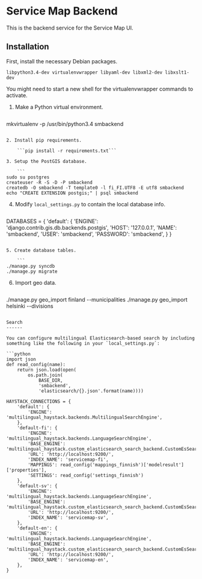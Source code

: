 Service Map Backend
===================

This is the backend service for the Service Map UI.

Installation
------------

First, install the necessary Debian packages.

    libpython3.4-dev virtualenvwrapper libyaml-dev libxml2-dev libxslt1-dev

You might need to start a new shell for the virtualenvwrapper commands to activate.

1. Make a Python virtual environment.

    ```
mkvirtualenv -p /usr/bin/python3.4 smbackend
```

2. Install pip requirements.

    ```pip install -r requirements.txt```
 
3. Setup the PostGIS database.

    ```
sudo su postgres
createuser -R -S -D -P smbackend
createdb -O smbackend -T template0 -l fi_FI.UTF8 -E utf8 smbackend
echo "CREATE EXTENSION postgis;" | psql smbackend
```

4. Modify `local_settings.py` to contain the local database info.

   ```
DATABASES = {
    'default': {
        'ENGINE': 'django.contrib.gis.db.backends.postgis',
        'HOST': '127.0.0.1',
        'NAME': 'smbackend',
        'USER': 'smbackend',
        'PASSWORD': 'smbackend',
    }
}
```

5. Create database tables.

    ```
./manage.py syncdb
./manage.py migrate
```

6. Import geo data.

    ```
./manage.py geo_import finland --municipalities
./manage.py geo_import helsinki --divisions
```

Search
------

You can configure multilingual Elasticsearch-based search by including
something like the following in your `local_settings.py`:

```python
import json
def read_config(name):
    return json.load(open(
        os.path.join(
            BASE_DIR,
            'smbackend',
            'elasticsearch/{}.json'.format(name))))

HAYSTACK_CONNECTIONS = {
    'default': {
        'ENGINE': 'multilingual_haystack.backends.MultilingualSearchEngine',
    },
    'default-fi': {
        'ENGINE': 'multilingual_haystack.backends.LanguageSearchEngine',
        'BASE_ENGINE': 'multilingual_haystack.custom_elasticsearch_search_backend.CustomEsSearchEngine',
        'URL': 'http://localhost:9200/',
        'INDEX_NAME': 'servicemap-fi',
        'MAPPINGS': read_config('mappings_finnish')['modelresult']['properties'],
        'SETTINGS': read_config('settings_finnish')
    },
    'default-sv': {
        'ENGINE': 'multilingual_haystack.backends.LanguageSearchEngine',
        'BASE_ENGINE': 'multilingual_haystack.custom_elasticsearch_search_backend.CustomEsSearchEngine',
        'URL': 'http://localhost:9200/',
        'INDEX_NAME': 'servicemap-sv',
    },
    'default-en': {
        'ENGINE': 'multilingual_haystack.backends.LanguageSearchEngine',
        'BASE_ENGINE': 'multilingual_haystack.custom_elasticsearch_search_backend.CustomEsSearchEngine',
        'URL': 'http://localhost:9200/',
        'INDEX_NAME': 'servicemap-en',
    },
}
```
